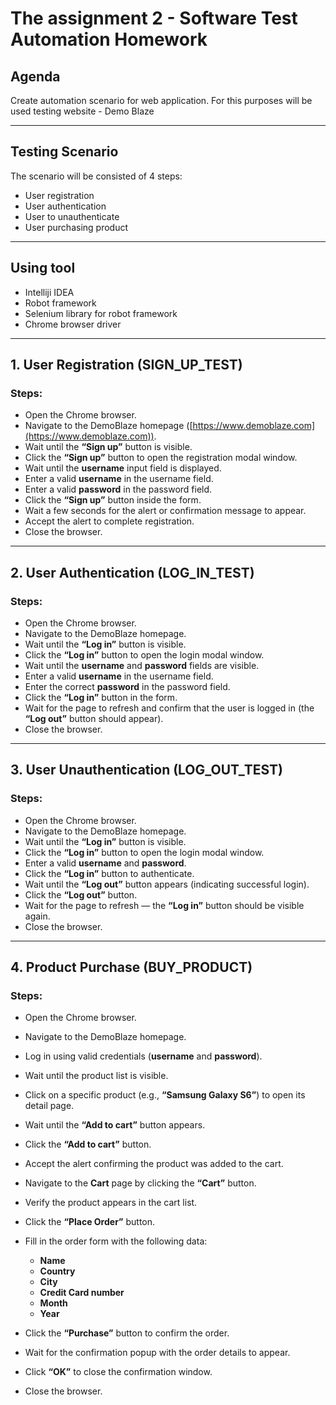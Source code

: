# The assignment 2 - Software Test Automation Homework
## Agenda 
Create automation scenario for web application. For this purposes will be used testing website - Demo Blaze

---

## Testing Scenario
The scenario will be consisted of 4 steps:
* User registration
* User authentication
* User to unauthenticate
* User purchasing product

---

## Using tool 
* Intelliji IDEA
* Robot framework
* Selenium library for robot framework
* Chrome browser driver


---

## 1. User Registration (SIGN_UP_TEST)

### **Steps:**

* Open the Chrome browser.
* Navigate to the DemoBlaze homepage ([https://www.demoblaze.com](https://www.demoblaze.com)).
* Wait until the **“Sign up”** button is visible.
* Click the **“Sign up”** button to open the registration modal window.
* Wait until the **username** input field is displayed.
* Enter a valid **username** in the username field.
* Enter a valid **password** in the password field.
* Click the **“Sign up”** button inside the form.
* Wait a few seconds for the alert or confirmation message to appear.
* Accept the alert to complete registration.
* Close the browser.

---

## 2. User Authentication (LOG_IN_TEST)

### **Steps:**

* Open the Chrome browser.
* Navigate to the DemoBlaze homepage.
* Wait until the **“Log in”** button is visible.
* Click the **“Log in”** button to open the login modal window.
* Wait until the **username** and **password** fields are visible.
* Enter a valid **username** in the username field.
* Enter the correct **password** in the password field.
* Click the **“Log in”** button in the form.
* Wait for the page to refresh and confirm that the user is logged in (the **“Log out”** button should appear).
* Close the browser.

---

## 3. User Unauthentication (LOG_OUT_TEST)

### **Steps:**

* Open the Chrome browser.
* Navigate to the DemoBlaze homepage.
* Wait until the **“Log in”** button is visible.
* Click the **“Log in”** button to open the login modal window.
* Enter a valid **username** and **password**.
* Click the **“Log in”** button to authenticate.
* Wait until the **“Log out”** button appears (indicating successful login).
* Click the **“Log out”** button.
* Wait for the page to refresh — the **“Log in”** button should be visible again.
* Close the browser.

---

## 4. Product Purchase (BUY_PRODUCT)

### **Steps:**

* Open the Chrome browser.
* Navigate to the DemoBlaze homepage.
* Log in using valid credentials (**username** and **password**).
* Wait until the product list is visible.
* Click on a specific product (e.g., **“Samsung Galaxy S6”**) to open its detail page.
* Wait until the **“Add to cart”** button appears.
* Click the **“Add to cart”** button.
* Accept the alert confirming the product was added to the cart.
* Navigate to the **Cart** page by clicking the **“Cart”** button.
* Verify the product appears in the cart list.
* Click the **“Place Order”** button.
* Fill in the order form with the following data:

    * **Name**
    * **Country**
    * **City**
    * **Credit Card number**
    * **Month**
    * **Year**
* Click the **“Purchase”** button to confirm the order.
* Wait for the confirmation popup with the order details to appear.
* Click **“OK”** to close the confirmation window.
* Close the browser.
